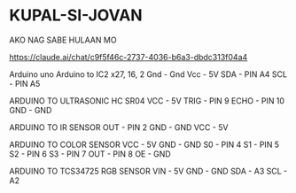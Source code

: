 # KUPAL-SI-JOVAN
AKO NAG SABE HULAAN MO



https://claude.ai/chat/c9f5f46c-2737-4036-b6a3-dbdc313f04a4


Arduino uno
Arduino to IC2 x27, 16, 2
Gnd - Gnd
Vcc - 5V
SDA - PIN A4 
SCL - PIN A5

ARDUINO TO ULTRASONIC HC SR04
VCC - 5V
TRIG - PIN 9
ECHO - PIN 10
GND - GND

ARDUINO TO IR SENSOR
OUT - PIN 2 
GND - GND
VCC - 5V 

ARDUINO TO COLOR SENSOR
VCC - 5V
GND - GND 
S0 - PIN 4
S1 - PIN 5
S2 - PIN 6
S3 - PIN 7 
OUT - PIN 8
OE - GND


ARDUINO TO TCS34725 RGB SENSOR
VIN - 5V
GND - GND
SDA - A3
SCL - A2
